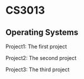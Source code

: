 CS3013
======

Operating Systems
-----------------

Project1: The first project

Project2: The second project

Project3: The third project
